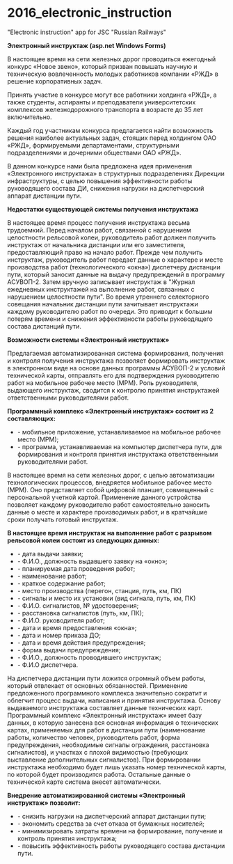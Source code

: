 # 2016_electronic_instruction
<p>"Electronic instruction" app for JSC "Russian Railways"</p>
<b>Электронный инструктаж (asp.net Windows Forms)</b>
<p> В настоящее время на сети железных дорог проводиться ежегодный конкурс «Новое звено», который призван повышать научную и техническую вовлеченность молодых работников компании «РЖД» в решение корпоративных задач.</p>
<p>Принять участие в конкурсе могут все работники холдинга «РЖД», а также студенты, аспиранты и преподаватели университетских комплексов железнодорожного транспорта в возрасте до 35 лет включительно.</p>
<p>Каждый год участникам конкурса предлагается найти возможность решения наиболее актуальных задач, стоящих перед холдингом ОАО «РЖД», формируемыми департаментами, структурными подразделениями и дочерними обществами ОАО «РЖД». </p>
<p>В данном конкурсе нами была предложена идея применения «Электронного инструктажа» в структурных подразделениях Дирекции инфраструктуры, с целью повышения эффективности работы руководящего состава ДИ, снижения нагрузки на диспетчерский аппарат дистанции пути. </p>
<b>Недостатки существующей системы получения инструктажа</b>
<p>В настоящее время процесс получения инструктажа весьма трудоемкий. Перед началом работ, связанной с нарушением целостности рельсовой колеи, руководитель работ должен получить инструктаж от начальника дистанции или его заместителя, предоставляющий право на начало работ. Прежде чем получить инструктаж, руководитель работ передает данные о характере и месте производства работ (технологического «окна») диспетчеру дистанции пути, который заносит данные на выдачу предупреждений в программу АСУВОП-2. Затем вручную записывает инструктаж в "Журнал ежедневных инструктажей на выполнение работ, связанных с нарушением целостности пути". Во время утреннего селекторного совещания начальник дистанции пути зачитывает инструктажи каждому руководителю работ по очереди. Это приводит к большим потерям времени и снижения эффективности работы руководящего состава дистанций пути. </p>
<b>Возможности системы «Электронный инструктаж»</b>
<p>Предлагаемая автоматизированная система формирования, получения и контроля получения инструктажа позволяет формировать инструктаж в электронном виде на основе данных программы АСУВОП-2 и условий технической карты, отправлять его для подтверждения руководителю работ на мобильное рабочее место (МРМ). Роль руководителя, выдающего инструктаж, сводится к контролю принятия инструктажей ответственными руководителями работ. </p>
<b>Программный комплекс «Электронный инструктаж» состоит из 2 составляющих:</b>
<ul><li>- мобильное приложение, устанавливаемое на мобильное рабочее место (МРМ);</li>
<li>- программа, устанавливаемая на компьютер диспетчера пути, для формирования и контроля принятия инструктажа ответственными руководителями работ.</li></ul>
<p>В настоящее время на сети железных дорог, с целью автоматизации технологических процессов, внедряется мобильное рабочее место (МРМ). Оно представляет собой цифровой планшет, совмещенный с персональной учетной картой. Применение данного устройства позволяет каждому руководителю работ самостоятельно заносить данные о месте и характере производимых работ, и в кратчайшие сроки получать готовый инструктаж. </p>
<b>В настоящее время инструктаж на выполнение работ с разрывом рельсовой колеи состоит из следующих данных:</b>
<ul><li>- дата выдачи заявки;</li>
<li>- Ф.И.О., должность выдавшего заявку на «окно»;</li>
<li>- планируемая дата проведения работ;</li>
<li>- наименование работ; </li>
<li>- краткое содержание работ; </li>
<li>- место производства (перегон, станция, путь, км, ПК) </li>
<li>- сигналы и место их установки (вид сигнала, путь, км, ПК) </li>
<li>- Ф.И.О. сигналистов, № удостоверения; </li>
<li>- расстановка сигналистов (путь, км, ПК); </li>
<li>- Ф.И.О. руководителя работ; </li>
<li>- дата и время предоставления «окна»; </li>
<li>- дата и номер приказа ДО; </li>
<li>- дата и время действия предупреждения; </li>
<li>- форма выдачи предупреждения; </li>
<li>- Ф.И.О., должность проводившего инструктаж; </li>
<li>- Ф.И.О диспетчера.  </li></ul>
<p>На диспетчера дистанции пути ложится огромный объем работы, который отвлекает от основных обязанностей. Применение предложенного программного комплекса значительно сократит и облегчит процесс выдачи, написания и принятия инструктажа. Основу выдаваемого инструктажа составляет данные технических карт. Программный комплекс «Электронный инструктаж» имеет базу данных, в которую занесена вся основная информация о технических картах, применяемых для работ в дистанции пути (наименование работы, количество человек, руководитель работ, форма предупреждения, необходимые сигналы ограждения, расстановка сигналистов), и участках с плохой видимостью (требующих выставление дополнительных сигналистов). При формировании инструктажа необходимо будет лишь указать номер технической карты, по которой будет производится работа. Остальные данные о технической карте система внесет автоматически. </p>
<b>Внедрение автоматизированной системы «Электронный инструктаж» позволит: </b> 
<ul><li>  - снизить нагрузки на диспетчерский аппарат дистанции пути; </li>
<li> - экономить средства за счет отказа от бумажных носителей; </li>
<li> - минимизировать затраты времени на формирование, получение и контроль принятия инструктажа; </li>
<li>- повысить эффективность работы руководящего состава дистанции пути. </li>
